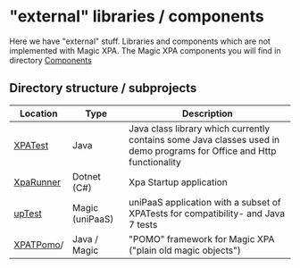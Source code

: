 # "external" libraries / components

Here we have "external" stuff. Libraries and components which are not implemented with Magic XPA. The Magic XPA components you will find in 
directory [Components](/XPATests/Components/)  

## Directory structure / subprojects
|  Location | Type | Description  |
| --- | --- | --- |
| [XPATest](Java/XPATest/) | Java  | Java class library which currently contains some Java classes used in demo programs for Office and Http functionality |  
| [XpaRunner](Dotnet/XpaRunner/) | Dotnet (C#) | Xpa Startup application |  
| [upTest](Magic/upTest/) | Magic (uniPaaS) | uniPaaS application with a subset of XPATests for compatibility- and Java 7 tests |
| [XPATPomo](XpaTPomo)/ | Java / Magic  | "POMO" framework for Magic XPA ("plain old magic objects") |  
  
 
